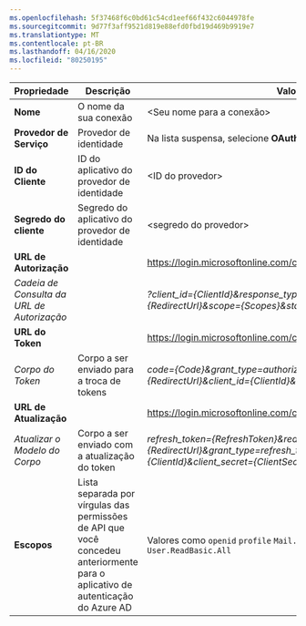 ```yaml
---
ms.openlocfilehash: 5f37468f6c0bd61c54cd1eef66f432c6044978fe
ms.sourcegitcommit: 9d77f3aff9521d819e88efd0fbd19d469b9919e7
ms.translationtype: MT
ms.contentlocale: pt-BR
ms.lasthandoff: 04/16/2020
ms.locfileid: "80250195"
---
```

<!-- Generic Oauth2 provider settings -->
<!-- Fixed ID -->

| **Propriedade** | **Descrição** | **Valor** |
|---|---|---|
|**Nome** | O nome da sua conexão | \<Seu nome para a conexão\> <img width="300px">|
| **Provedor de Serviço**| Provedor de identidade | Na lista suspensa, selecione **OAuth 2 Genérico** |
|**ID do Cliente** | ID do aplicativo do provedor de identidade| \<ID do provedor\> |
|**Segredo do cliente** | Segredo do aplicativo do provedor de identidade| <segredo do provedor\> |
|**URL de Autorização** | | https://login.microsoftonline.com/common/oauth2/v2.0/authorize |
|*Cadeia de Consulta da URL de Autorização* | | *?client_id={ClientId}&response_type=code&redirect_uri={RedirectUrl}&scope={Scopes}&state={State}* |
|**URL do Token** | | https://login.microsoftonline.com/common/oauth2/v2.0/token |
|*Corpo do Token* | Corpo a ser enviado para a troca de tokens | *code={Code}&grant_type=authorization_code&redirect_uri={RedirectUrl}&client_id={ClientId}&client_secret={ClientSecret}* |
|**URL de Atualização** | | https://login.microsoftonline.com/common/oauth2/v2.0/token |
|*Atualizar o Modelo do Corpo* | Corpo a ser enviado com a atualização do token | *refresh_token={RefreshToken}&redirect_uri={RedirectUrl}&grant_type=refresh_token&client_id={ClientId}&client_secret={ClientSecret}* |
|**Escopos** | Lista separada por vírgulas das permissões de API que você concedeu anteriormente para o aplicativo de autenticação do Azure AD | Valores como `openid` `profile` `Mail.Read` `Mail.Send` `User.Read` `User.ReadBasic.All`|

